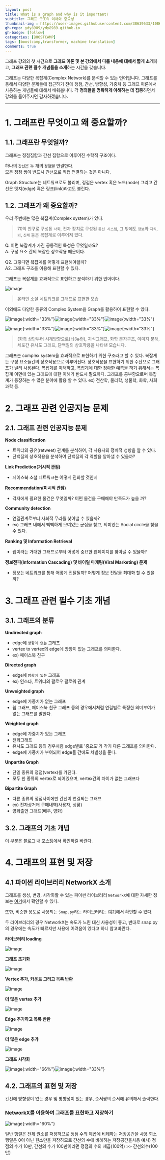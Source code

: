 ```yaml
---
layout: post
title: What is a graph and why is it important?
subtitle: 그래프 구조의 이해와 중요성
thumbnail-img : https://user-images.githubusercontent.com/38639633/108648058-95943c80-74fd-11eb-8df3-3b20953b1816.png
gh-repo: ydy8989/ydy8989.github.io
gh-badge: [follow]
categories: [BOOSTCAMP]
tags: [boostcamp,transformer, machine translation]
comments: true
---
```


그래프 강의의 첫 시간으로 **그래프 이론 및 본 강의에서 다룰 내용에 대해서 짧게 소개**하고, **그래프 관련 필수 개념들을 소개**하는 시간을 갖습니다.

그래프는 다양한 복잡계(Complex Network)를 분석할 수 있는 언어입니다. 그래프를 통해서 다양한 문제들에 접근하기 전에 정점, 간선, 방향성, 가중치 등 그래프 이론에서 사용하는 개념들에 대해서 배워봅니다. 각 **정의들을 명확하게 이해하는 데 집중**하면서 강의를 들어주시면 감사하겠습니다. 

 

---

# 1. 그래프란 무엇이고 왜 중요할까?

## 1.1. 그래프란 무엇일까?

그래프는 정점집합과 간선 집합으로 이루어진 수학적 구조이다. 

하나의 `간선`은 두 개의 `정점`을 연결한다.  
모든 정점 쌍이 반드시 간선으로 직접 연결되는 것은 아니다.

Graph Structure는 네트워크로도 불리며, 정점은 vertex 혹은 노드(node) 그리고 간선은 엣지(edge) 혹은 링크(link)라고도 불린다. 

## 1.2. 그래프가 왜 중요할까?

우리 주변에는 많은 복잡계(Complex system)가 있다. 

> 70억 인구로 구성된 `사회`, 전자 장치로 구성된 `통신 시스템`, 그 밖에도 `정보`와 `지식`, `뇌`, `신체` 등은 복잡계로 이루어져 있다.

Q. 이런 복잡계가 가진 공통적인 특성은 무엇일까요?  
A. 구성 요소 간의 복잡한 상호작용 때문이다. 



Q2. 그렇다면 복잡계를 어떻게 표현해야할까?  
A2. 그래프 구조를 이용해 표현할 수 있다.



그래프는 복잡계를 효과적으로 표현하고 분석하기 위한 언어이다. 

![image](https://user-images.githubusercontent.com/38639633/108645523-78a83b00-74f6-11eb-8a8c-9fde280b469a.png)

> 온라인 소셜 네트워크를 그래프로 표현한 모습



이외에도 다양한 종류의 Complex System을 Graph를 활용하여 표현할 수 있다. 

![image](https://user-images.githubusercontent.com/38639633/108647890-17d03100-74fd-11eb-92de-91e9bb47e39a.png){:width="33%"}![image](https://user-images.githubusercontent.com/38639633/108647893-1999f480-74fd-11eb-9909-bcab37c61ef7.png){:width="33%"}![image](https://user-images.githubusercontent.com/38639633/108647894-1acb2180-74fd-11eb-8826-34c347aaaf60.png){:width="33%"}

![image](https://user-images.githubusercontent.com/38639633/108647934-36cec300-74fd-11eb-9e7b-06b1935da517.png){:width="33%"}![image](https://user-images.githubusercontent.com/38639633/108647935-38988680-74fd-11eb-9c3f-50a9a7a44eb5.png){:width="33%"}![image](https://user-images.githubusercontent.com/38639633/108647942-3afae080-74fd-11eb-97b4-c7b26d06f3e3.png){:width="33%"}

> (좌측 상단부터 시계방향으로)뇌(뉴런), 지식그래프, 화학 분자구조, 이미지 분해, 세포간 유사도 그래프, 단백질의 상호작용을 나타낸 모습니다. 



그래프는 complex system을 효과적으로 표현하기 위한 구조라고 할 수 있다. 복잡계는 구성 요소들간의 상호작용으로 이루어진다. 상호작용을 표현하기 위한 수단으로 그래프가 널리 사용된다. 복잡계를 이해하고, 복잡계에 대한 정확한 예측을 하기 위해서는 복잡계 이면에 있는 그래프에 대한 이해가 반드시 필요하다. 그래프를 공부함으로써 복잡계가 등장하는 수 많은 분야에 활용 할 수 있다. ex) 전산학, 물리학, 생물학, 화학, 사회과학 등.



# 2. 그래프 관련 인공지능 문제

## 2.1. 그래프 관련 인공지능 문제

**Node classification**

- 트위터의 공유(retweet) 관계를 분석하여, 각 사용자의 정치적 성향을 알 수 있다. 
- 단백질의 상호작용을 분석하여 단백질의 각 역할을 알아낼 수 있을까?

**Link Prediction(거시적 관점)**

- 페이스북 소셜 네트워크는 어떻게 진화할 것인지

**Recommendation(미시적 관점)**

- 각자에게 필요한 물건은 무엇일까? 어떤 물건을 구매해야 만족도가 높을 까?

**Community detection**

- 연결관계로부터 사회적 무리를 찾아낼 수 있을까?
- ex) 그래프 내에서 빽빽하게 모여있는 군집을 찾고, 의미있는 Social circle을 찾을 수 있다. 

**Ranking 및 Information Retrieval**

- 웹이라는 거대한 그래프로부터 어떻게 중요한 웹페이지를 찾아낼 수 있을까?

**정보전파(Information Cascading) 및 바이럴 마케팅(Viral Marketing) 문제**

- 정보는 네트워크를 통해 어떻게 전달될까? 어떻게 정보 전달을 최대화 할 수 있을까?



# 3. 그래프 관련 필수 기초 개념

## 3.1. 그래프의 분류

**Undirected graph**

- edge에 `방향이 없는` 그래프
- vertex to vertex의 edge에 방향이 없는 그래프를 의미한다. 
- ex) 페이스북 친구



**Directed graph**

- edge에 `방향이 있는` 그래프
- ex) 인스타, 트위터의 팔로우 팔로워 관계



**Unweighted graph**

- edge에 가중치가 없는 그래프
- 웹 그래프, 페이스북 친구 그래프 등의 경우에서처럼 연결별로 특정한 의미부여가 없는 그래프를 말한다. 



**Weighted graph**

- edge에 가중치가 있는 그래프
- 전화그래프
- 유사도 그래프 등의 경우처럼 edge별로 '중요도'가 각기 다른 그래프를 의미한다. 
- edge에 가중치가 부여되어 edge들 간에도 차별성을 준다. 



**Unpartite Graph**

- 단일 종류의 정점(vertex)를 가진다. 
- 모두 한 종류의 vertex로 되어있으며, vertex간의 차이가 없는 그래프다



**Bipartite Graph**

- 다른 종류의 정점사이에만 간선이 연결되는 그래프
- ex) 전자상거래 구매내역(사용자, 상품)
- 영화출연 그래프(배우, 영화)



## 3.2. 그래프의 기초 개념

이 부분은 블로그 내 [포스팅](https://ydy8989.github.io/2020-10-20-before-start-gnn/)에서 확인하길 바란다. 



# 4. 그래프의 표현 및 저장

## 4.1 파이썬 라이브러리 NetworkX 소개

그래프를 생성, 변경, 시각화할 수 있는 파이썬 라이브러리 `NetworkX`에 대한 자세한 정보는 [여기](https://networkx.org/documentation/stable/index.html)에서 확인할 수 있다. 

또한, 비슷한 용도로 사용되는 `Snap.py`라는 라이브러리는 [여기](https://snap.stanford.edu/snappy/)에서 확인할 수 있다. 

두 라이브러리의 경우 NetworkX는 속도가 느린 대신 사용성이 좋고, 반대로 snap.py의 경우에는 속도가 빠르지만 사용에 어려움이 있다고 하니 참고바란다. 



**라이브러리 loading**

![image](https://user-images.githubusercontent.com/38639633/108650318-a5624f80-7502-11eb-9724-333d97f526e3.png)

**그래프 초기화**

![image](https://user-images.githubusercontent.com/38639633/108650322-a6937c80-7502-11eb-85a1-5f7c326d816f.png)

**Vertex 추가, 카운트 그리고 목록 반환**

![image](https://user-images.githubusercontent.com/38639633/108650325-a85d4000-7502-11eb-9e71-090a9ac1ae67.png)

**더 많은 vertex 추가**

![image](https://user-images.githubusercontent.com/38639633/108650327-a98e6d00-7502-11eb-9e9a-27d6b3677061.png)

**Edge 추가하고 목록 반환**

![image](https://user-images.githubusercontent.com/38639633/108650331-ab583080-7502-11eb-9d36-ffd15921c64d.png)

**더 많은 edge 추가**

![image](https://user-images.githubusercontent.com/38639633/108650333-ad21f400-7502-11eb-8466-7cb14edf281e.png)

**그래프 시각화**

![image](https://user-images.githubusercontent.com/38639633/108650340-ae532100-7502-11eb-961b-28d7a80f2252.png){:width="66%"}![image](https://user-images.githubusercontent.com/38639633/108650342-b0b57b00-7502-11eb-8829-35f0c7e6d12c.png){:width="33%"}

## 4.2. 그래프의 표현 및 저장

간선에 방향성이 없는 경우 및 방향성이 있는 경우, 순서쌍의 순서에 유의해서 출력한다. 

### NetworkX를 이용하여 그래프를 표현하고 저장하기

![image](https://user-images.githubusercontent.com/38639633/108653644-57514a00-750a-11eb-8d88-e076eda5fb8e.png){:width="60%"}

일반 행렬은 전체 원소를 저장하므로 정점 수의 제곱에 비례하는 저장공간을 사용
희소행렬은 0이 아닌 원소만을 저장하므로 간선의 수에 비례하는 저장공간을사용
예시) 정점의 수가 10만, 간선의 수가 100만이라면 정점의 수의 제곱(100억) >> 간선의수(100만)